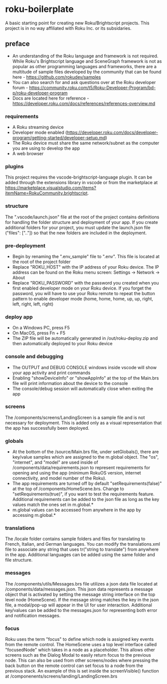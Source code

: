 # roku-boilerplate
A basic starting point for creating new Roku/Brightscript projects. This project is in no way affiliated with Roku Inc. or its subsidaries.

## preface
 - An understanding of the Roku language and framework is not required. While Roku's Brightscript language and SceneGraph framework is not as popular as other programming languages and frameworks, there are a multitude of sample files developed by the community that can be found here - https://github.com/rokudev/samples
 - You can also search for and ask questions over at the Roku developer forum - https://community.roku.com/t5/Roku-Developer-Program/bd-p/roku-developer-program
 - Docs are located here for reference - https://developer.roku.com/docs/references/references-overview.md

### requirements
 - A Roku streaming device
 - Developer mode enabled (https://developer.roku.com/docs/developer-program/getting-started/developer-setup.md)
 - The Roku device must share the same network/subnet as the computer you are using to develop the app
 - A web browser

### plugins
This project requires the vscode-brightscript-language plugin. It can be added through the extensions library in vscode or from the marketplace at https://marketplace.visualstudio.com/items?itemName=RokuCommunity.brightscript.

### structure
The ".vscode/launch.json" file at the root of the project contains definitions for handling the folder structure and deployment of your app. If you create additional folders for your project, you must update the launch.json file ("files": [".."]) so that the new folders are included in the deployment.

### pre-deployment
 - Begin by renaming the ".env_sample" file to ".env". This file is located at the root of the project folder
 - Replace "ROKU_HOST" with the IP address of your Roku device. The IP address can be found on the Roku menu screen:  Settings -> Network -> About
 - Replace "ROKU_PASSWORD" with the password you created when you first enabled developer mode on your Roku device. If you forget the password, you will have to use your Roku remote to repeat the button pattern to enable developer mode (home, home, home, up, up, right, left, right, left, right)

### deploy app
 - On a Windows PC, press F5
 - On MacOS, press Fn + F5
 - The ZIP file will be automatically generated in /out/roku-deploy.zip and then automatically deployed to your Roku device

### console and debugging
 - The OUTPUT and DEBUG CONSOLE windows inside vscode will show your app activity and print commands
 - Enabling "showDeviceInfo" or "showAppInfo" at the top of the Main.brs file will print information about the device to the console
 - The console/debug session will automatically close when exiting the app

### screens
The /components/screens/LandingScreen is a sample file and is not necessary for deployment. This is added only as a visual representation that the app has successfully been deployed.

### globals
 - At the bottom of the /source/Main.brs file, under setGlobals(), there are key/value samples which are assigned to the m.global object. The "os", "internet", and "model" are used inside of /components/data/requirements.json to represent requirements for opening and using the app (minimum RokuOS version, internet connectivity, and model number of the Roku).
 - The app requirements are turned off by default "setRequirements(false)" at the top of /components/HomeScene.brs. Change to "setRequirements(true)", if you want to test the requirements feature. Additional requirements can be added to the json file as long as the key values match the ones set in m.global.*
 - m.global values can be accessed from anywhere in the app by accessing m.global.* 

### translations
The /locale folder contains sample folders and files for translating to French, Italian, and German languages. You can modify the translations.xml file to associate any string that uses tr("string to translate") from anywhere in the app. Additional languages can be added using the same folder and file structure.

### messages
The /components/utils/Messages.brs file utilizes a json data file located at /components/data/messages.json. This json data represents a message object that is activated by setting the message string interface on the top level node (HomeScene). If the message string matches the key in the json file, a modal/pop-up will appear in the UI for user interaction. Additional key/values can be added to the messages.json for representing both error and notification messages.

### focus
Roku uses the term "focus" to define which node is assigned key events from the remote control. The HomeScene uses a top level interface called "focusedNode" which takes in a node as a placeholder. This allows other screens such as the Dialog Modal to easily return focus to the previous node. This can also be used from other screens/nodes where pressing the back button on the remote control can set focus to a node from the previous stack. An example of this is set inside the screenVisible() function at /componenents/screens/landing/LandingScreen.brs